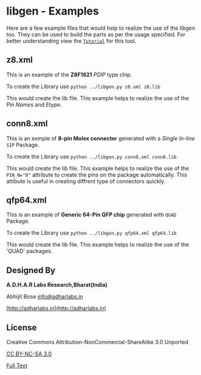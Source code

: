 libgen - Examples
===========================================================

Here are a few example files that would help to realize the use of the libgen too.
They can be used to build the parts as per the usage specified.
For better understanding view the 
[`Tutorial`](https://github.com/AdharLabs/Kicad-tools/wiki/Tutorial-for-libgen) for this tool.

z8.xml
-------
This is an example of the **Z8F1621** *PDIP* type chip.

To create the Library use `python ../libgen.py z8.xml z8.lib`

This would create the lib file. This example helps to realize the use of the 
*Pin Names* and *Etype*.

conn8.xml
----------
This is an exmple of **8-pin Molex connector** generated with a *Single In-line* `SIP` Package. 

To create the Library use `python ../libgen.py conn8.xml conn8.lib`

This would create the lib file. This example helps to realize the use of the 
`PIN_N="8"` attribute to create the pins on the package automatically. 
This attibute is useful in creating diffrent type of connectors quickly.

qfp64.xml
----------
This is an example of **Generic 64-Pin QFP chip** generated with `QUAD` Package.

To create the Library use `python ../libgen.py qfp64.xml qfp64.lib`

This would create the lib file. This example helps to realize the use of the 
'QUAD' packages.


Designed By
-----------
**A.D.H.A.R Labs Research,Bharat(India)**

Abhijit Bose [info@adharlabs.in](mailto:info@adharlabs.in)

[http://adharlabs.in](http://adharlabs.in)


 License
--------
Creative Commons Attribution-NonCommercial-ShareAlike 3.0 Unported

[CC BY-NC-SA 3.0](http://creativecommons.org/licenses/by-nc-sa/3.0/)

[Full Text](http://creativecommons.org/licenses/by-nc-sa/3.0/legalcode)


